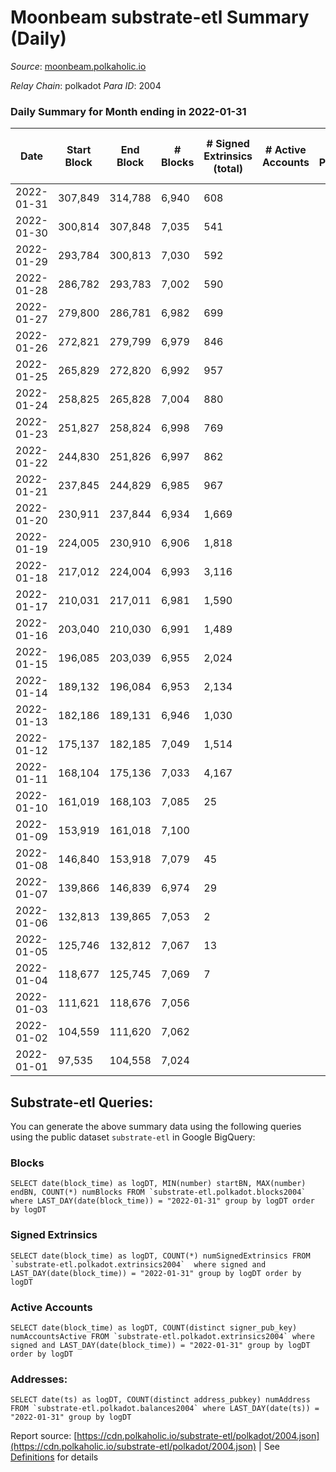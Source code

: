 # Moonbeam substrate-etl Summary (Daily)

_Source_: [moonbeam.polkaholic.io](https://moonbeam.polkaholic.io)

*Relay Chain*: polkadot
*Para ID*: 2004



### Daily Summary for Month ending in 2022-01-31


| Date | Start Block | End Block | # Blocks | # Signed Extrinsics (total) | # Active Accounts | # Passive | # New | # Addresses with Balances | # Events | # Transfers | # XCM Transfers In | # XCM Transfers Out |
| ---- | ----------- | --------- | -------- | --------------------------- | ----------------- | --------- | ----- | ------------------------- | -------- | ----------- | ------------------ | ------------------- |
| 2022-01-31 | 307,849 | 314,788 | 6,940  | 608 |  |  |  | 141,321 | 547,974 | 15,638 ($51,291,494.97) |   |   |
| 2022-01-30 | 300,814 | 307,848 | 7,035  | 541 |  |  |  |  | 481,666 | 13,578 ($18,981,785.78) |   |   |
| 2022-01-29 | 293,784 | 300,813 | 7,030  | 592 |  |  |  |  | 545,019 | 17,232 ($31,303,771.09) |   |   |
| 2022-01-28 | 286,782 | 293,783 | 7,002  | 590 |  |  |  |  | 682,490 | 19,507 ($29,293,092.74) |   |   |
| 2022-01-27 | 279,800 | 286,781 | 6,982  | 699 |  |  |  |  | 752,162 | 25,684 ($32,599,179.40) |   |   |
| 2022-01-26 | 272,821 | 279,799 | 6,979  | 846 |  |  |  |  | 777,282 | 23,335 ($39,798,808.82) |   |   |
| 2022-01-25 | 265,829 | 272,820 | 6,992  | 957 |  |  |  |  | 686,213 | 22,859 ($40,076,255.69) |   |   |
| 2022-01-24 | 258,825 | 265,828 | 7,004  | 880 |  |  |  |  | 753,087 | 22,993 ($85,875,440.70) |   |   |
| 2022-01-23 | 251,827 | 258,824 | 6,998  | 769 |  |  |  |  | 757,366 | 24,573 ($34,818,740.73) |   |   |
| 2022-01-22 | 244,830 | 251,826 | 6,997  | 862 |  |  |  |  | 811,842 | 23,716 ($55,492,825.13) |   |   |
| 2022-01-21 | 237,845 | 244,829 | 6,985  | 967 |  |  |  |  | 942,324 | 29,745 ($60,853,662.05) |   |   |
| 2022-01-20 | 230,911 | 237,844 | 6,934  | 1,669 |  |  |  |  | 1,411,154 | 50,998 ($121,831,303.15) |   |   |
| 2022-01-19 | 224,005 | 230,910 | 6,906  | 1,818 |  |  |  |  | 1,264,363 | 52,043 ($103,253,517.99) |   |   |
| 2022-01-18 | 217,012 | 224,004 | 6,993  | 3,116 |  |  |  |  | 1,549,287 | 67,369 ($135,844,287.89) |   |   |
| 2022-01-17 | 210,031 | 217,011 | 6,981  | 1,590 |  |  |  |  | 787,569 | 31,855 ($95,069,748.61) |   |   |
| 2022-01-16 | 203,040 | 210,030 | 6,991  | 1,489 |  |  |  |  | 992,888 | 43,413 ($133,250,407.26) |   |   |
| 2022-01-15 | 196,085 | 203,039 | 6,955  | 2,024 |  |  |  |  | 1,623,431 | 90,141 ($186,178,778.49) |   |   |
| 2022-01-14 | 189,132 | 196,084 | 6,953  | 2,134 |  |  |  |  | 1,660,191 | 77,572 ($267,877,218.59) |   |   |
| 2022-01-13 | 182,186 | 189,131 | 6,946  | 1,030 |  |  |  |  | 1,455,496 | 81,692 ($311,451,851.19) |   |   |
| 2022-01-12 | 175,137 | 182,185 | 7,049  | 1,514 |  |  |  |  | 389,251 | 27,299 ($80,162,642.51) |   |   |
| 2022-01-11 | 168,104 | 175,136 | 7,033  | 4,167 |  |  |  |  | 478,471 | 77,727 ($2,017,246,426.99) |   |   |
| 2022-01-10 | 161,019 | 168,103 | 7,085  | 25 |  |  |  |  | 22,194 |   |   |   |
| 2022-01-09 | 153,919 | 161,018 | 7,100  |  |  |  |  |  | 22,096 |   |   |   |
| 2022-01-08 | 146,840 | 153,918 | 7,079  | 45 |  |  |  |  | 22,315 |   |   |   |
| 2022-01-07 | 139,866 | 146,839 | 6,974  | 29 |  |  |  |  | 21,691 | 2 ($322,667.49) |   |   |
| 2022-01-06 | 132,813 | 139,865 | 7,053  | 2 |  |  |  |  | 21,745 |   |   |   |
| 2022-01-05 | 125,746 | 132,812 | 7,067  | 13 |  |  |  |  | 21,822 |   |   |   |
| 2022-01-04 | 118,677 | 125,745 | 7,069  | 7 |  |  |  |  | 21,788 |   |   |   |
| 2022-01-03 | 111,621 | 118,676 | 7,056  |  |  |  |  |  | 21,708 |   |   |   |
| 2022-01-02 | 104,559 | 111,620 | 7,062  |  |  |  |  |  | 21,726 |   |   |   |
| 2022-01-01 | 97,535 | 104,558 | 7,024  |  |  |  |  |  | 21,612 |   |   |   |

## Substrate-etl Queries:
You can generate the above summary data using the following queries using the public dataset `substrate-etl` in Google BigQuery:


### Blocks
```
SELECT date(block_time) as logDT, MIN(number) startBN, MAX(number) endBN, COUNT(*) numBlocks FROM `substrate-etl.polkadot.blocks2004`  where LAST_DAY(date(block_time)) = "2022-01-31" group by logDT order by logDT
```


### Signed Extrinsics
```
SELECT date(block_time) as logDT, COUNT(*) numSignedExtrinsics FROM `substrate-etl.polkadot.extrinsics2004`  where signed and LAST_DAY(date(block_time)) = "2022-01-31" group by logDT order by logDT
```


### Active Accounts
```
SELECT date(block_time) as logDT, COUNT(distinct signer_pub_key) numAccountsActive FROM `substrate-etl.polkadot.extrinsics2004` where signed and LAST_DAY(date(block_time)) = "2022-01-31" group by logDT order by logDT
```


### Addresses:
```
SELECT date(ts) as logDT, COUNT(distinct address_pubkey) numAddress FROM `substrate-etl.polkadot.balances2004` where LAST_DAY(date(ts)) = "2022-01-31" group by logDT
```



Report source: [https://cdn.polkaholic.io/substrate-etl/polkadot/2004.json](https://cdn.polkaholic.io/substrate-etl/polkadot/2004.json) | See [Definitions](/DEFINITIONS.md) for details
